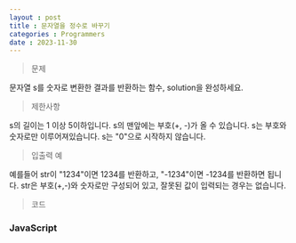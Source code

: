 ```yaml
---
layout : post
title : 문자열을 정수로 바꾸기
categories : Programmers
date : 2023-11-30
---
```

> 문제<br>

문자열 s를 숫자로 변환한 결과를 반환하는 함수, solution을 완성하세요.

> 제한사항<br>

s의 길이는 1 이상 5이하입니다.
s의 맨앞에는 부호(+, -)가 올 수 있습니다.
s는 부호와 숫자로만 이루어져있습니다.
s는 "0"으로 시작하지 않습니다.

> 입출력 예<br>

예를들어 str이 "1234"이면 1234를 반환하고, "-1234"이면 -1234를 반환하면 됩니다.
str은 부호(+,-)와 숫자로만 구성되어 있고, 잘못된 값이 입력되는 경우는 없습니다.

> 코드

### JavaScript

<script src="https://gist.github.com/kwontaehoon/14e41229db5ccac327c32edb4ee8e408.js"></script>